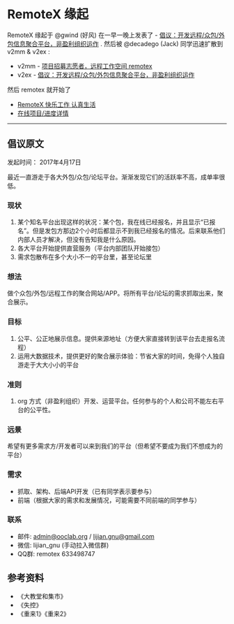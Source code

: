 # RemoteX 缘起

RemoteX 缘起于 @gwind (好风) 在一早一晚上发表了 - [倡议：开发远程/众包/外包信息聚合平台，非盈利组织运作](http://yizaoyiwan.com/discussions/1258) . 然后被 @decadego (Jack) 同学迅速扩散到 v2mm & v2ex :

- v2mm - [项目招募志愿者，远程工作空间 remotex](https://v2mm.tech/topic/591/%E9%A1%B9%E7%9B%AE%E6%8B%9B%E5%8B%9F%E5%BF%97%E6%84%BF%E8%80%85-%E8%BF%9C%E7%A8%8B%E5%B7%A5%E4%BD%9C%E7%A9%BA%E9%97%B4-remotex)
- v2ex - [倡议：开发远程/众包/外包信息聚合平台，非盈利组织运作](https://www.v2ex.com/t/355577)

然后 remotex 就开始了

- [RemoteX 快乐工作 认真生活](https://remotex.ooclab.org)
- [在线项目/进度详情](https://wp.ooclab.org/projects/remotex)

------

## 倡议原文

发起时间： 2017年4月17日

最近一直游走于各大外包/众包/论坛平台。渐渐发现它们的活跃率不高，成单率很低。

### 现状

1. 某个知名平台出现这样的状况：某个包，我在线已经报名，并且显示“已报名”。但是发包方那边2个小时后都显示不到我已经报名的情况。后来联系他们内部人员才解决，但没有告知我是什么原因。
2. 各大平台开始提供直营服务（平台内部团队开始接包）
3. 需求包散布在多个大小不一的平台里，甚至论坛里

### 想法

做个众包/外包/远程工作的聚合网站/APP。将所有平台/论坛的需求抓取出来，聚合展示。

### 目标

1. 公平、公正地展示信息。提供来源地址（方便大家直接转到该平台去走报名流程）
2. 运用大数据技术，提供更好的聚合展示体验：节省大家的时间，免得个人独自游走于大大小小的平台

### 准则

1. org 方式（非盈利组织）开发、运营平台。任何参与的个人和公司不能左右平台的公平性。

### 远景

希望有更多需求方/开发者可以来到我们的平台（但希望不要成为我们不想成为的平台）

### 需求

- 抓取、架构、后端API开发（已有同学表示要参与）
- 前端（根据大家的需求和发展情况，可能需要不同前端的同学参与）

### 联系

- 邮件: admin@ooclab.org / lijian.gnu@gmail.com
- 微信: lijian_gnu (手动拉入微信群)
- QQ群: remotex 633498747

## 参考资料

- 《大教堂和集市》
- 《失控》
- 《重来1》《重来2》

